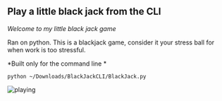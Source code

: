 ## Play a little black jack from the CLI 

_Welcome to my little black jack game_ 

Ran on python. This is a blackjack game, consider it your stress ball for when work is too stressful.

*Built only for the command line *

```shell
python ~/Downloads/BlackJackCLI/BlackJack.py
```

![playing](http://i.imgur.com/J9Sq5LD.png)



